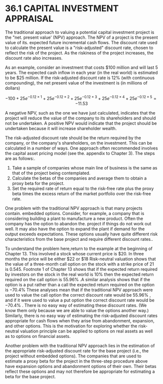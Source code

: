 # 36.1 CAPITAL INVESTMENT APPRAISAL  

The traditional approach to valuing a potential capital investment project is the "net. present value' (NPV) approach. The NPV of a project is the present value of its. expected future incremental cash flows. The discount rate used to calculate the present value is a "risk-adjusted" discount rate, chosen to reflect the risk of the project. As the riskiness of the project increases, the discount rate also increases.  

As an example, consider an investment that costs $\$100$ million and will last 5 years. The expected cash inflow in each year (in the real world) is estimated to be $\$25$ million. If the risk-adjusted discount rate is $12\%$ (with continuous compounding), the net present value of the investment is (in millions of dollars)  

$$
-100+25e^{-0.12\times1}+25e^{-0.12\times2}+25e^{-0.12\times3}+25e^{-0.12\times4}+25e^{-0.12\times5}=-11.53
$$  

A negative NPV, such as the one we have just calculated, indicates that the project will reduce the value of the company to its shareholders and should not be undertaken. A positive NPV would indicate that the project should be undertaken because it will increase shareholder wealth.  

The risk-adjusted discount rate should be the return required by the company, or the company's shareholders, on the investment. This can be calculated in a number of ways. One approach often recommended involves the capital asset pricing model (see the. appendix to Chapter 3). The steps are as follows:.  

1. Take a sample of companies whose main line of business is the same as that of the project being contemplated.   
2. Calculate the betas of the companies and average them to obtain a proxy beta for the project.   
3. Set the required rate of return equal to the risk-free rate plus the proxy beta times the excess return of the market portfolio over the risk-free rate.  

One problem with the traditional NPV approach is that many projects contain. embedded options. Consider, for example, a company that is considering building a plant to manufacture a new product. Often the company has the option to abandon the. project if things do not work out well. It may also have the option to expand the plant if demand for the output exceeds expectations. These options usually have quite different risk characteristics from the base project and require different discount rates..  

To understand the problem here,return to the example at the beginning of Chapter 13. This involved a stock whose current price is $\$20.$ In three months the price will be either $\$22$ or $\$18$ Risk-neutral valuation shows that the value of a three-month call option on the stock with a strike price of 21 is 0.545. Footnote 1 of Chapter 13 shows that if the expected return required by investors on the stock in the real world is $10\%$ then the expected return required on the call option is $55.96\%$ .A similar analysis shows that if the option is a put rather than a call the expected return required on the option is $-70.4\%$ These analyses mean that if the traditional NPV approach were used to value the call option the correct discount rate would be $55.96\%$ , and if it were used to value a put option the correct discount rate would be $-70.4\%$ . There is no easy way of estimating these discount rates. (We know them only because we are able to value the options another way.) Similarly, there is no easy way of estimating the risk-adjusted discount rates appropriate for cash flows when they arise from abandonment, expansion, and other options. This is the motivation for exploring whether the risk-neutral valuation principle can be applied to options on real assets as well as to options on financial assets.  

Another problem with the traditional NPV approach lies in the estimation of the appropriate risk-adjusted discount rate for the base project (i.e., the project without embedded options). The companies that are used to estimate a proxy beta for the project in the three-step procedure above have expansion options and abandonment options of their own. Their betas reflect these options and may not therefore be appropriate for estimating a beta for the base project.  
